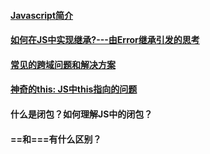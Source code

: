 #### [Javascript简介](intro/index.md)

#### [如何在JS中实现继承?---由Error继承引发的思考](inherit/index.md)

#### [常见的跨域问题和解决方案](cors/index.md)
  
#### [神奇的this: JS中this指向的问题](this/index.md)

#### 什么是闭包？如何理解JS中的闭包？

#### ==和===有什么区别？